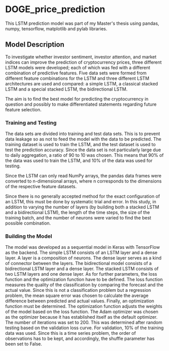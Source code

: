 # DOGE_price_prediction

This LSTM prediction model was part of my Master's thesis using pandas, numpy, tensorflow, matplotlib and pylab libraries.

## Model Description

To investigate whether investor sentiment, investor attention, and market indices can improve the prediction of cryptocurrency prices, three different LSTM models were developed; each of which was fed with a different combination of predictive features. Five data sets were formed from different feature combinations for the LSTM and three different LSTM architectures are used and compared: a simple LSTM, a classical stacked LSTM and a special stacked LSTM, the bidirectional LSTM.

The aim is to find the best model for predicting the cryptocurrency in question and possibly to make differentiated statements regarding future feature selection.

### Training and Testing

The data sets are divided into training and test data sets. This is to prevent data leakage so as not to feed the model with the data to be predicted. The training dataset is used to train the LSTM, and the test dataset is used to test the prediction accuracy. Since the data set is not particularly large due to daily aggregation, a ratio of 90 to 10 was chosen. This means that 90% of the data was used to train the LSTM, and 10% of the data was used for testing.

Since the LSTM can only read NumPy arrays, the pandas data frames were converted to n-dimensional arrays, where n corresponds to the dimensions of the respective feature datasets.

Since there is no generally accepted method for the exact configuration of an LSTM, this must be done by systematic trial and error. In this study, in addition to varying the number of layers (by building both a stacked LSTM and a bidirectional LSTM), the length of the time steps, the size of the training batch, and the number of neurons were varied to find the best possible combination.

### Building the Model

The model was developed as a sequential model in Keras with TensorFlow as the backend.
The simple LSTM consists of an LSTM layer and a dense layer. A layer is a composition of neurons. The dense layer serves as a kind of connector between the layers. The bidirectional model consists of a bidirectional LSTM layer and a dense layer. The stacked LSTM consists of two LSTM layers and one dense layer. As for further parameters, the loss function and the optimization function have to be defined. The loss function measures the quality of the classification by comparing the forecast and the actual value. Since this is not a classification problem but a regression problem, the mean square error was chosen to calculate the average difference between predicted and actual values. Finally, an optimization function must be determined. The optimization function adjusts the weights of the model based on the loss function. The Adam optimizer was chosen as the optimizer because it has established itself as the default optimizer.
The number of iterations was set to 200. This was determined after random testing based on the validation loss curve. For validation, 10% of the training data was used. Since this is a time series problem, the order of observations has to be kept, and accordingly, the shuffle parameter has been set to False.
